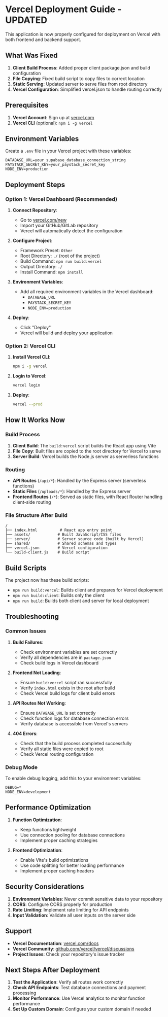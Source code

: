 # Vercel Deployment Guide - UPDATED

This application is now properly configured for deployment on Vercel with both frontend and backend support.

## What Was Fixed

1. **Client Build Process**: Added proper client package.json and build configuration
2. **File Copying**: Fixed build script to copy files to correct location
3. **Static Serving**: Updated server to serve files from root directory
4. **Vercel Configuration**: Simplified vercel.json to handle routing correctly

## Prerequisites

1. **Vercel Account**: Sign up at [vercel.com](https://vercel.com)
2. **Vercel CLI** (optional): `npm i -g vercel`

## Environment Variables

Create a `.env` file in your Vercel project with these variables:

```env
DATABASE_URL=your_supabase_database_connection_string
PAYSTACK_SECRET_KEY=your_paystack_secret_key
NODE_ENV=production
```

## Deployment Steps

### Option 1: Vercel Dashboard (Recommended)

1. **Connect Repository**:
   - Go to [vercel.com/new](https://vercel.com/new)
   - Import your GitHub/GitLab repository
   - Vercel will automatically detect the configuration

2. **Configure Project**:
   - Framework Preset: `Other`
   - Root Directory: `./` (root of the project)
   - Build Command: `npm run build:vercel`
   - Output Directory: `./`
   - Install Command: `npm install`

3. **Environment Variables**:
   - Add all required environment variables in the Vercel dashboard:
     - `DATABASE_URL`
     - `PAYSTACK_SECRET_KEY`
     - `NODE_ENV=production`

4. **Deploy**:
   - Click "Deploy"
   - Vercel will build and deploy your application

### Option 2: Vercel CLI

1. **Install Vercel CLI**:
   ```bash
   npm i -g vercel
   ```

2. **Login to Vercel**:
   ```bash
   vercel login
   ```

3. **Deploy**:
   ```bash
   vercel --prod
   ```

## How It Works Now

### Build Process
1. **Client Build**: The `build:vercel` script builds the React app using Vite
2. **File Copy**: Built files are copied to the root directory for Vercel to serve
3. **Server Build**: Vercel builds the Node.js server as serverless functions

### Routing
- **API Routes** (`/api/*`): Handled by the Express server (serverless functions)
- **Static Files** (`/uploads/*`): Handled by the Express server
- **Frontend Routes** (`/*`): Served as static files, with React Router handling client-side routing

### File Structure After Build
```
/
├── index.html          # React app entry point
├── assets/            # Built JavaScript/CSS files
├── server/            # Server source code (built by Vercel)
├── shared/            # Shared schemas and types
├── vercel.json        # Vercel configuration
└── build-client.js    # Build script
```

## Build Scripts

The project now has these build scripts:

- `npm run build:vercel`: Builds client and prepares for Vercel deployment
- `npm run build:client`: Builds only the client
- `npm run build`: Builds both client and server for local deployment

## Troubleshooting

### Common Issues

1. **Build Failures**:
   - Check environment variables are set correctly
   - Verify all dependencies are in `package.json`
   - Check build logs in Vercel dashboard

2. **Frontend Not Loading**:
   - Ensure `build:vercel` script ran successfully
   - Verify `index.html` exists in the root after build
   - Check Vercel build logs for client build errors

3. **API Routes Not Working**:
   - Ensure `DATABASE_URL` is set correctly
   - Check function logs for database connection errors
   - Verify database is accessible from Vercel's servers

4. **404 Errors**:
   - Check that the build process completed successfully
   - Verify all static files were copied to root
   - Check Vercel routing configuration

### Debug Mode

To enable debug logging, add this to your environment variables:
```env
DEBUG=*
NODE_ENV=development
```

## Performance Optimization

1. **Function Optimization**:
   - Keep functions lightweight
   - Use connection pooling for database connections
   - Implement proper caching strategies

2. **Frontend Optimization**:
   - Enable Vite's build optimizations
   - Use code splitting for better loading performance
   - Implement proper caching headers

## Security Considerations

1. **Environment Variables**: Never commit sensitive data to your repository
2. **CORS**: Configure CORS properly for production
3. **Rate Limiting**: Implement rate limiting for API endpoints
4. **Input Validation**: Validate all user inputs on the server side

## Support

- **Vercel Documentation**: [vercel.com/docs](https://vercel.com/docs)
- **Vercel Community**: [github.com/vercel/vercel/discussions](https://github.com/vercel/vercel/discussions)
- **Project Issues**: Check your repository's issue tracker

## Next Steps After Deployment

1. **Test the Application**: Verify all routes work correctly
2. **Check API Endpoints**: Test database connections and payment processing
3. **Monitor Performance**: Use Vercel analytics to monitor function performance
4. **Set Up Custom Domain**: Configure your custom domain if needed
